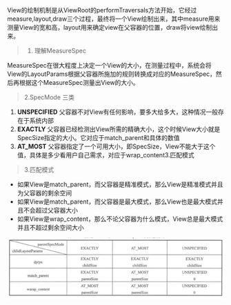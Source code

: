 View的绘制机制是从ViewRoot的performTraversals方法开始，它经过measure,layout,draw三个过程，最终将一个View绘制出来，其中measure用来测量View的宽和高，layout用来确定view在父容器的位置，draw将view绘制出来。

> 1. 理解MeasureSpec

MeasureSpec在很大程度上决定一个View的大小，在测量过程中，系统会将View的LayoutParams根据父容器所施加的规则转换成对应的MeasureSpec，然后再根据这个MeasureSpec测量出View的大小。

> 2.SpecMode 三类

1. **UNSPECIFIED**
   父容器不对View有任何影响，要多大给多大，这种情况一般存在于系统内部
2. **EXACTLY**
   父容器已经检测出View所需的精确大小，这个时候View大小就是SpecSize指定的大小。它对应于match\_parent和具体的数值
3. **AT\_MOST**
   父容器指定了一个可用大小，即SpecSize，View不能大于这个值，具体是多少看用户自己需求，对应于wrap\_content3.匹配模式

> 3.匹配模式

* 如果View是match\_parent，而父容器是精准模式，那么View是精准模式并且为父容器的剩余空间
* 如果View是match\_parent，而父容器是最大模式，那么View也是最大模式并且不会超过父容器大小
* 如果View是wrap\_content，那么不论父容器为什么模式，View总是最大模式并且不超过剩余空间大小

![](/assets/import_specmode.png)



